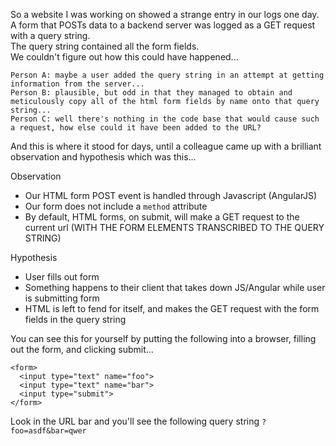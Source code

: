 So a website I was working on showed a strange entry in our logs one day.
A form that POSTs data to a backend server was logged as a GET request with a query string.  
The query string contained all the form fields.  
We couldn't figure out how this could have happened...
```
Person A: maybe a user added the query string in an attempt at getting information from the server...
Person B: plausible, but odd in that they managed to obtain and meticulously copy all of the html form fields by name onto that query string...
Person C: well there's nothing in the code base that would cause such a request, how else could it have been added to the URL?
```
And this is where it stood for days, until a colleague came up with a brilliant observation and hypothesis which was this...

Observation
* Our HTML form POST event is handled through Javascript (AngularJS)
* Our form does not include a `method` attribute
* By default, HTML forms, on submit, will make a GET request to the current url (WITH THE FORM ELEMENTS TRANSCRIBED TO THE QUERY STRING)

Hypothesis
* User fills out form
* Something happens to their client that takes down JS/Angular while user is submitting form
* HTML is left to fend for itself, and makes the GET request with the form fields in the query string

You can see this for yourself by putting the following into a browser, filling out the form, and clicking submit...
```
<form>
  <input type="text" name="foo">
  <input type="text" name="bar">
  <input type="submit">
</form>
```
Look in the URL bar and you'll see the following query string `?foo=asdf&bar=qwer`
